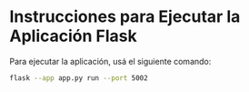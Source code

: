 # Instrucciones para Ejecutar la Aplicación Flask

Para ejecutar la aplicación, usá el siguiente comando:

```bash
flask --app app.py run --port 5002
